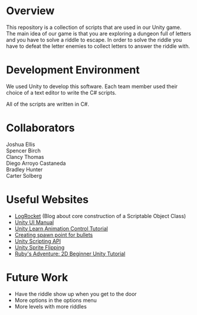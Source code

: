 # Overview

This repository is a collection of scripts that are used in our Unity game. The main idea of our game is that you
are exploring a dungeon full of letters and you have to solve a riddle to escape. In order to solve the riddle you
have to defeat the letter enemies to collect letters to answer the riddle with.

# Development Environment

We used Unity to develop this software. Each team member used their choice of a text editor to write the C# scripts.

All of the scripts are written in C#.

# Collaborators

Joshua Ellis  
Spencer Birch  
Clancy Thomas  
Diego Arroyo Castaneda  
Bradley Hunter  
Carter Solberg  

# Useful Websites
* [LogRocket](https://blog.logrocket.com/fast-prototyping-unity-scriptable-objects/) (Blog about core construction of a Scriptable Object Class)
* [Unity UI Manual](https://docs.unity3d.com/Packages/com.unity.ugui@1.0/manual/index.html)
* [Unity Learn Animation Control Tutorial](https://learn.unity.com/tutorial/controlling-animation#5c7f8528edbc2a002053b4e2)
* [Creating spawn point for bullets](https://answers.unity.com/questions/399749/how-to-create-spawnpoint-for-bullet-shoot-1.html)
* [Unity Scripting API](https://docs.unity3d.com/ScriptReference/index.html)
* [Unity Sprite Flipping](https://levelup.gitconnected.com/sprite-flipping-in-unity-for-2d-animations-f5c33d3e8f71)
* [Ruby's Adventure: 2D Beginner Unity Tutorial](https://learn.unity.com/project/ruby-s-2d-rpg?uv=2020.3)

# Future Work
* Have the riddle show up when you get to the door
* More options in the options menu
* More levels with more riddles
